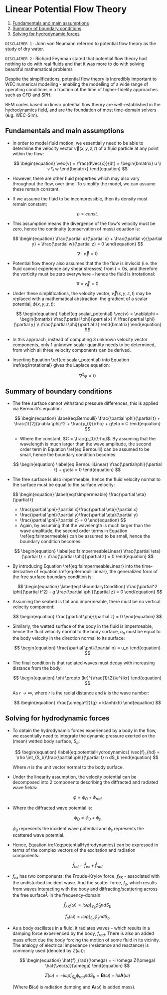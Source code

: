 # Linear Potential Flow Theory

1.  [Fundamentals and main assumptions](#orgcb32f72)
2.  [Summary of boundary conditions](#org9f60e73)
3.  [Solving for hydrodynamic forces](#orgfbb77fd)

<!-- <script type="text/x-mathjax-config">
  MathJax.Hub.Config({
    TeX: { equationNumbers: { autoNumber: "AMS" } }
  });
</script>

<script src="https://cdn.mathjax.org/mathjax/latest/MathJax.js?config=TeX-AMS-MML_HTMLorMML" type="text/javascript"></script> 
 -->
 
 <script type="text/javascript"
        src="https://cdnjs.cloudflare.com/ajax/libs/mathjax/2.7.0/MathJax.js?config=TeX-AMS_CHTML"></script>

`DISCLAIMER 1:` John von Neumann referred to potential flow theory as the study of
dry water.

`DISCLAIMER 2:` Richard Feynman stated that potential flow theory had nothing to
do with real fluids and that it was more to do with solving beautiful mathematical
problems

Despite the simplifications, potential flow theory is incredibly important to WEC
numerical modelling - enabling the modelling of a wide range of operating
conditions in a fraction of the time of higher-fidelity approaches such as CFD
and SPH.

BEM codes based on linear potential flow theory are well-established in the
hydrodynamics field, and are the foundation of most time-domain solvers (e.g.
WEC-Sim).

## Fundamentals and main assumptions

-   In order to model fluid motion, we essentially need to be able to determine
    the velocity vector $\vec{v}(x, y, z, t)$ of a fluid particle at any point
    within the flow:
    
	$$
	\begin{equation}
    \vec{v} = \frac{d\vec{x}}{dt} = \begin{bmatrix}
      u \\
      v \\
      w
      \end{bmatrix}
    \end{equation}
	$$

-   However, there are other fluid properties which may also vary throughout the
    flow, over time. To simplify the model, we can assume these remain
    constant.

-   If we assume the fluid to be incompressible, then its density must remain
    constant:
    
	$$
    \begin{equation}
    \rho = const.
    \end{equation}
	$$

-   This assumption means the divergence of the flow's velocity must be zero,
    hence the continuity (conservation of mass) equation is:
    
	$$
    \begin{equation}
    \frac{\partial u}{\partial x} + \frac{\partial v}{\partial y} +
    \frac{\partial w}{\partial z} = 0
    \end{equation}
    $$
	
	$$
    \begin{equation}
    \nabla \cdot \vec{v} = 0
    \end{equation}
	$$

-   Potential flow theory also assumes that the the flow is inviscid (i.e. the
    fluid cannot experience any shear stresses) from $t=0s$, and therefore the
    vorticity must be zero everywhere - hence the fluid is irrotational:
    
	$$
    \begin{equation}
    \label{eq:irrotational}
      \nabla \times \vec{v} = 0
    \end{equation}
	$$

-   Under these simplifications, the velocity vector, $\vec{v}(x, y, z, t)$ may
    be replaced with a mathematical abstraction: the gradient of a scalar
    potential, $\phi(x, y, z, t)$:
    
	$$
    \begin{equation}
    \label{eq:scalar_potential}
    \vec{v} = \nabla\phi = \begin{bmatrix}
      \frac{\partial \phi}{\partial x} \\
      \frac{\partial \phi}{\partial y} \\
      \frac{\partial \phi}{\partial z}
      \end{bmatrix}
    \end{equation}
	$$

-   In this approach, instead of computing 3 unknown velocity vector components,
    only 1 unknown scalar quantity needs to be determined, from which all three
    velocity components can be derived.

-   Inserting Equation \ref{eq:scalar_potential} into
    Equation \ref{eq:irrotational} gives the Laplace equation:
    
	$$
    \begin{equation}
    \label{eq:laplace}
    \nabla^2 \phi = 0
    \end{equation}
	$$


## Summary of boundary conditions

-   The free surface cannot withstand pressure differences, this is applied via
    Bernoulli's equation:
    
	$$
    \begin{equation}
    \label{eq:Bernoulli}
    \frac{\partial \phi}{\partial t} + \frac{1}{2}(\nabla \phi)^2 +
    \frac{p_0}{\rho} + g\eta = C 
    \end{equation}
    $$
	
    -   Where the constant, $C = \frac{p_0}{\rho}$. By assuming that the
        wavelength is much larger than the wave amplitude, the second order term
        in Equation \ref{eq:Bernoulli} can be assumed to be small, hence the
        boundary condition becomes:
    
	$$
    \begin{equation}
    \label{eq:BernoulliLinear}
    \frac{\partial\phi}{\partial t} + g\eta = 0
    \end{equation}
	$$

-   The free surface is also impermeable, hence the fluid velocity normal to the
    surface must be equal to the surface velocity:
    
	$$
    \begin{equation}
    \label{eq:fsImpermeable}
    \frac{\partial \eta}{\partial t}
    + \frac{\partial \phi}{\partial x}\frac{\partial \eta}{\partial x}
    + \frac{\partial \phi}{\partial y}\frac{\partial \eta}{\partial y}
    + \frac{\partial \phi}{\partial z} = 0
    \end{equation}
	$$
    
    -   Again, by assuming that the wavelength is much larger than the wave
        amplitude, the second order terms in Equation \ref{eq:fsImpermeable} can
        be assumed to be small, hence the boundary condition becomes:
    
	$$
    \begin{equation}
    \label{eq:fsImpermeableLinear}
    \frac{\partial \eta}{\partial t} + \frac{\partial \phi}{\partial z} = 0
    \end{equation}
	$$

-   By introducing Equation \ref{eq:fsImpermeableLinear} into the
    time-derivative of Equation \ref{eq:BernoulliLinear}, the generalized form
    of the free surface boundary condition is: 
    
	$$
    \begin{equation}
    \label{eq:fsBoundaryCondition}
    \frac{\partial^2 \phi}{\partial t^2} - g \frac{\partial \phi}{\partial z} = 0
    \end{equation}
	$$

-   Assuming the seabed is flat and impermeable, there must be no vertical
    velocity component:
    
	$$
    \begin{equation}
    \frac{\partial \phi}{\partial z} = 0
    \end{equation}
	$$

-   Similarly, the wetted surface of the body in the fluid is impermeable, hence
    the fluid velocity normal to the body surface, $u_n$ must be equal to the
    body velocity in the direction normal to its surface:
    
	$$
    \begin{equation}
    \frac{\partial \phi}{\partial n} = u_n
    \end{equation}
	$$

-   The final condition is that radiated waves must decay with increasing
    distance from the body:
    
	$$
    \begin{equation}
    \phi \propto (kr)^{\frac{1}{2}}e^{ikr}
    \end{equation}
    $$
	
    As $r \rightarrow \infty$, where $r$ is the radial distance and $k$ is the
    wave number:
    
	$$
    \begin{equation}
    \frac{\omega^2}{g} = ktanh(kh)
    \end{equation}
	$$


## Solving for hydrodynamic forces

-   To obtain the hydrodynamic forces experienced by a body in the flow, we
    essentially need to integrate the dynamic pressure exerted on the (mean)
    wetted body surface, $S_b$:
    
	$$
    \begin{equation}
    \label{eq:potentialHydrodynamics}
    \vec{f}_{hd} = \rho \int_{S_b}\frac{\partial \phi}{\partial t} n dS_b
    \end{equation}
	$$
    
    Where $n$ is the unit vector normal to the body surface.

-   Under the linearity assumption, the velocity potential can be decomposed
    into 2 components describing the diffracted and radiated wave fields:
    
	$$
    \begin{equation}
    \phi = \phi_D + \phi_{rad}
    \end{equation}
	$$

-   Where the diffracted wave potential is:
    
	$$
    \begin{equation}
    \phi_D = \phi_0 + \phi_s
    \end{equation}
	$$
    
    $\phi_0$ represents the incident wave potential and $\phi_s$ represents
    the scattered wave potential.

-   Hence, Equation \ref{eq:potentialHydrodynamics} can be expressed in terms of
    the complex vectors of the excitation and radiation components:
    
	$$
    \begin{equation}
    \hat{f}_{hd} = \hat{f}_{ex} + \hat{f}_{rad}
    \end{equation}
	$$

-   $f_{ex}$ has two components: the Froude-Krylov force, $f_{FK}$ - associated
    with the undisturbed incident wave. And the scatter force, $f_s$, which
    results from waves interacting with the body and diffracting/scattering
    across the free surface<sup><a id="fnr.1" class="footref" href="#fn.1">1</a></sup>. In
    the frequency-domain:
    
	$$
    \begin{equation}
    \hat{f}_{FK}(\omega) = i\omega\rho \int_{S_b} \hat{\phi}_0 n dS_b
    \end{equation}
    $$
	
	$$
    \begin{equation}
    \hat{f}_{s}(\omega) = i\omega\rho \int_{S_b} \hat{\phi}_s n dS_b
    \end{equation}
	$$

-   As a body oscillates in a fluid, it radiates waves - which results in a
    damping force experienced by the body, $f_{rad}$. There is also an added
    mass effect due the body forcing the motion of some fluid in its vicinity.
    The analogy of electrical impedance (resistance and reactance) is commonly
    used (denoted by $Z(\omega)$):
    
	$$
    \begin{equation}
    \hat{f}_{rad}(\omega) = -i \omega Z(\omega) \hat{\vec{s}}(\omega)
    \end{equation}
    $$
	
	$$
    \begin{equation}
    Z(\omega) = -i\omega\rho \int_{S_b} \phi_{rad} n dS_b = \mathbf{B}(\omega) +
    i\omega\mathbf{A}(\omega) 
    \end{equation}
    $$
	
    (Where $\mathbf{B}(\omega)$ is radiation damping and $\mathbf{A}(\omega)$ is
    added mass).